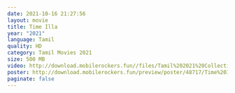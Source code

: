 ```yaml
---
date: 2021-10-16 21:27:56
layout: movie
title: Time Illa
year: "2021"
language: Tamil
quality: HD
category: Tamil Movies 2021
size: 500 MB
video: http://download.mobilerockers.fun//files/Tamil%202021%20Collection/Time%20Illa%20(2021)/Time%20Illa%20(2021)%20Full%20Movies/Time%20Illa%20(2021)%20HDRip/Time%20Illa%20(2021)%20HDRip%20Single%20Part.mp4
poster: http://download.mobilerockers.fun/preview/poster/48717/Time%20Illa%20(2021).png
paginate: false
---
```

